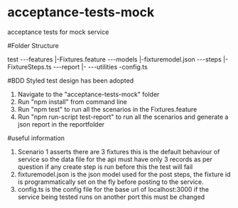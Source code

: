 # acceptance-tests-mock
acceptance tests for mock service


#Folder Structure

test
---features
	|-Fixtures.feature
---models
	|-fixturemodel.json
---steps
	|-FixtureSteps.ts
---report
	|-
---utilities
	-config.ts

#BDD Styled test design has been adopted
1. Navigate to the "acceptance-tests-mock" folder 
2. Run "npm install" from command line
3. Run "npm test" to run all the scenarios in the Fixtures.feature
4. Run "npm run-script test-report" to run all the scenarios and generate a json report in the reportfolder

#useful information
1. Scenario 1 asserts there are 3 fixtures this is the default behaviour of service so the data file for the api must have only 3 records as per question if any create step is run before this the test will fail
2. fixturemodel.json is the json model used for the post steps, the fixture id is programmatically set on the fly before posting to the service.
3. config.ts is the config file for the base url of localhost:3000 if the service being tested runs on another port this must be changed
